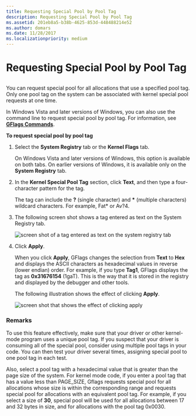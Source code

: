 ```yaml
---
title: Requesting Special Pool by Pool Tag
description: Requesting Special Pool by Pool Tag
ms.assetid: 201eb8a5-b38b-4625-853d-448488214e52
ms.author: domars
ms.date: 11/28/2017
ms.localizationpriority: medium
---
```


# Requesting Special Pool by Pool Tag


## <span id="ddk_requesting_special_pool_for_allocations_with_a_specified_pool_tag_"></span><span id="DDK_REQUESTING_SPECIAL_POOL_FOR_ALLOCATIONS_WITH_A_SPECIFIED_POOL_TAG_"></span>


You can request special pool for all allocations that use a specified pool tag. Only one pool tag on the system can be associated with kernel special pool requests at one time.

In Windows Vista and later versions of Windows, you can also use the command line to request special pool by pool tag. For information, see [**GFlags Commands**](gflags-commands.md).

**To request special pool by pool tag**

1.  Select the **System Registry** tab or the **Kernel Flags** tab.

    On Windows Vista and later versions of Windows, this option is available on both tabs. On earlier versions of Windows, it is available only on the **System Registry** tab.

2.  In the **Kernel Special Pool Tag** section, click **Text**, and then type a four-character pattern for the tag.

    The tag can include the **?** (single character) and **\*** (multiple characters) wildcard characters. For example, Fat\* or Av?4.

3.  The following screen shot shows a tag entered as text on the System Registry tab.

    ![screen shot of a tag entered as text on the system registry tab](images/gflags-specialpool-text.png)

4.  Click **Apply**.

    When you click **Apply**, GFlags changes the selection from **Text** to **Hex** and displays the ASCII characters as hexadecimal values in reverse (lower endian) order. For example, if you type **Tag1**, GFlags displays the tag as **0x31676154** (1gaT). This is the way that it is stored in the registry and displayed by the debugger and other tools.

    The following illustration shows the effect of clicking **Apply**.

    ![screen shot that shows the effect of clicking apply](images/gflags-specialpool-hex.png)

### <span id="comments"></span><span id="COMMENTS"></span>Remarks

To use this feature effectively, make sure that your driver or other kernel-mode program uses a unique pool tag. If you suspect that your driver is consuming all of the special pool, consider using multiple pool tags in your code. You can then test your driver several times, assigning special pool to one pool tag in each test.

Also, select a pool tag with a hexadecimal value that is greater than the page size of the system. For kernel mode code, if you enter a pool tag that has a value less than PAGE\_SIZE, Gflags requests special pool for all allocations whose size is within the corresponding range and requests special pool for allocations with an equivalent pool tag. For example, if you select a size of **30**, special pool will be used for all allocations between 17 and 32 bytes in size, and for allocations with the pool tag 0x0030.

 

 





